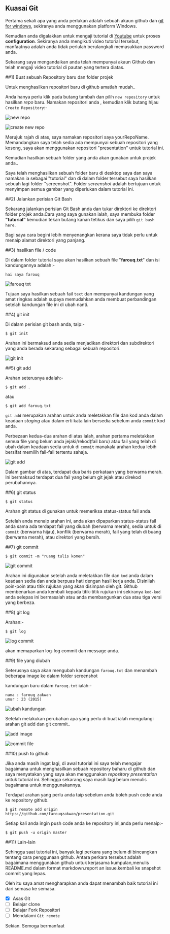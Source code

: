 ## Kuasai Git 

Pertama sekali apa yang anda perlukan adalah sebuah akaun github dan [git for windows](https://msysgit.github.io/), sekiranya anda menggunakan platform Windows.

Kemudian anda digalakkan untuk mengaji tutorial di 
[Youtube](https://www.youtube.com/watch?v=_tN0T7jYn0A) untuk proses **configuration**. Sekiranya anda mengikuti video tutorial tersebut, manfaatnya adalah anda tidak perlulah berulangkali memasukkan password anda.

Sekarang saya mengandaikan anda telah mempunyai akaun Github dan telah mengaji video tutorial di pautan yang tertera diatas.


##1) Buat sebuah Repository baru dan folder projek

Untuk menghasilkan repositori baru di github amatlah mudah..

Anda hanya perlu klik pada butang tambah dan pilih `new repository` untuk hasilkan _repo_ baru. Namakan repositori anda , kemudian klik butang hijau `Create Repository`:-


![new repo](https://github.com/farouqzakwan/presentation/blob/master/screenshot/new%20repo.PNG) 


![ create new repo](https://github.com/farouqzakwan/presentation/blob/master/screenshot/create%20new%20repo.PNG) 

Merujuk rajah di atas, saya namakan repositori saya yourRepoName. Memandangkan saya telah sedia ada mempunyai sebuah repositori yang kosong, saya akan menggunakan repositori "presentation" untuk tutorial ini.

Kemudian hasilkan sebuah folder yang anda akan gunakan untuk projek anda..


Saya telah menghasilkan sebuah folder baru di desktop saya dan saya namakan ia sebagai "tutorial" dan di dalam folder tersebut saya hasilkan sebuah lagi folder "screenshot". Folder *screenshot* adalah bertujuan untuk menyimpan semua gambar yang diperlukan dalam tutorial ini.


##2) Jalankan perisian Git Bash

Sekarang jalankan perisian Git Bash anda dan tukar direktori ke direktori folder projek anda.Cara yang saya gunakan ialah, saya membuka folder **"tutorial"** kemudian tekan butang kanan tetikus dan saya pilih `git bash here`.

Bagi saya cara begini lebih menyenangkan kerana saya tidak perlu untuk menaip alamat direktori yang panjang.

##3) hasilkan file / code

Di dalam folder tutorial saya akan hasilkan sebuah file "**farouq.txt**" dan isi kandungannya adalah:-

```
hai saya farouq
```
![farouq txt](https://github.com/farouqzakwan/presentation/blob/master/screenshot/create%20farouq%20txt.PNG)


Tujuan saya hasilkan sebuah fail `text` dan mempunyai kandungan yang amat ringkas adalah supaya memudahkan anda membuat perbandingan setelah kandungan file ini di ubah nanti.

##4) git init

Di dalam perisian git bash anda, taip:-

```Batchfile
$ git init
```

Arahan ini bermaksud anda sedia menjadikan direktori dan subdirektori yang anda berada sekarang sebagai sebuah repositori.

![git init](https://github.com/farouqzakwan/presentation/blob/master/screenshot/git%20init.PNG)

##5) git add

Arahan seterusnya adalah:-

```Shell
$ git add .
```

atau 

```Shell
$ git add farouq.txt
```

`git add` merupakan arahan untuk anda meletakkan file dan kod anda dalam keadaan _staging_ atau dalam erti kata lain bersedia sebelum anda `commit` kod anda.


Perbezaan kedua-dua arahan di atas ialah, arahan pertama meletakkan semua file yang belum anda jejaki/rekod(fail baru) atau fail yang telah di ubah dalam keadaan sedia untuk di `commit` manakala arahan kedua lebih bersifat memilih fail-fail tertentu sahaja.

![git add](https://github.com/farouqzakwan/presentation/blob/master/screenshot/git%20add%201.PNG)

Dalam gambar di atas, terdapat dua baris perkataan yang berwarna merah. Ini bermaksud terdapat dua fail yang belum git jejak atau direkod perubahannya.

##6) git status

```Shell
$ git status
```

Arahan git status di gunakan untuk memeriksa status-status fail anda.

Setelah anda menaip arahan ini, anda akan dipaparkan status-status fail anda sama ada terdapat fail yang diubah (berwarna merah), sedia untuk di `commit` (berwarna hijau), konflik (berwarna merah), fail yang telah di buang (berwarna merah), atau direktori yang bersih.

##7) git commit

```
$ git commit -m "ruang tulis komen"
```

![git commit](https://github.com/farouqzakwan/presentation/blob/master/screenshot/git%20commit%201.PNG)

Arahan ini digunakan setelah anda meletakkan file dan `kod` anda dalam keadaan sedia dan anda berpuas hati dengan hasil kerja anda. Disinilah poin-poin atau titik rujukan yang akan disimpan oleh git. Github membenarkan anda kembali kepada titik-titik rujukan ini sekiranya `kod-kod` anda selepas ini bermasalah atau anda membangunkan dua atau tiga versi yang berbeza. 

##8) git log

Arahan:-
```
$ git log
```

![log commit](https://github.com/farouqzakwan/presentation/blob/master/screenshot/git%20log%201.PNG)

akan memaparkan log-log commit dan message anda.


##9) file yang diubah

Seterusnya saya akan mengubah kandungan `farouq.txt` dan menambah beberapa image ke dalam folder screenshot

kandungan baru dalam `farouq.txt` ialah:-

```
nama : farouq zakwan
umur : 23 (2015)
```

![ubah kandungan](https://github.com/farouqzakwan/presentation/blob/master/screenshot/change%20farouq%20txt.PNG)

Setelah melakukan perubahan apa yang perlu di buat ialah mengulangi arahan git add dan git commit..

![add image](https://github.com/farouqzakwan/presentation/blob/master/screenshot/git%20add%203.PNG)

![commit file](https://github.com/farouqzakwan/presentation/blob/master/screenshot/git%20commit%202.PNG)

##10) push to github

Jika anda masih ingat lagi, di awal tutorial ini saya telah mengajar bagaimana untuk menghasilkan sebuah repository baharu di github dan saya menyatakan yang saya akan  menggunakan *repository* *presentation* untuk tutorial ini. Sehingga sekarang saya masih lagi belum menulis bagaimana untuk menggunakannya.

Terdapat arahan yang perlu anda taip sebelum anda boleh push code anda ke repository github.

```
$ git remote add origin https://github.com/farouqzakwan/presentation.git
```

Setiap kali anda ingin push code anda ke repository ini,anda perlu menaip:-

```
$ git push -u origin master
```

##11) Lain-lain

Sehingga saat tutorial ini, banyak lagi perkara yang belum di bincangkan tentang cara penggunaan github. 
Antara perkara tersebut adalah bagaimana menggunakan github untuk kerjasama kumpulan,menulis README.md dalam format markdown.report an issue.kembali ke snapshot commit yang lepas.

Oleh itu saya amat mengharapkan anda dapat menambah baik tutorial ini dari semasa ke semasa.

- [X] Asas Git
- [ ] Belajar clone
- [ ] Belajar Fork Repositori
- [ ] Mendalami `Git remote`

Sekian. Semoga bermanfaat